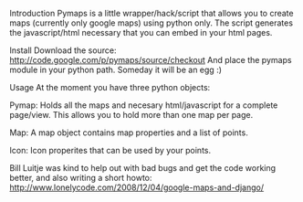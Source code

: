 Introduction
Pymaps is a little wrapper/hack/script that allows you to create maps (currently only google maps) using python only. The script generates the javascript/html necessary that you can embed in your html pages.

Install
Download the source: http://code.google.com/p/pymaps/source/checkout And place the pymaps module in your python path. Someday it will be an egg :)

Usage
At the moment you have three python objects:

Pymap: Holds all the maps and necesary html/javascript for a complete page/view. This allows you to hold more than one map per page.

Map: A map object contains map properties and a list of points.

Icon: Icon properites that can be used by your points.

Bill Luitje was kind to help out with bad bugs and get the code working better, and also writing a short howto: http://www.lonelycode.com/2008/12/04/google-maps-and-django/